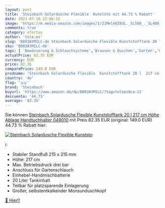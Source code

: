 ```yaml
---
layout: post
title: 'Steinbach Solardusche Flexible  Kunststo mit 44.73 % Rabatt'
date: 2021-07-10 22:08:22
image: 'https://m.media-amazon.com/images/I/21MmlXOZ8dL._SL500_._SL400_.jpg'
comments: true
category: ofertas
author: 'tole.es'
slug: 'B003AYMILC-de Steinbach Solardusche Flexible Kunststofftank 20 l 217 cm...'
sku: 'B003AYMILC-de'
tags: [ 'Bewässerung & Schlauchsysteme','Brausen & Duschen','Garten','Garten- & Bewässerungsgeräte','Regular Stores','Shops','steinbach', ]
actualPrice: 82.35 EUR
currency: EUR
price: 82.35
comparePrice: 149.0 EUR
prodname: 'Steinbach Solardusche Flexible  Kunststofftank 20 l  217 cm Höhe  Ablage  Handtuchhalter  049010'
country: 'de'
flag: '🇩🇪'
brand: 'Steinbach'
buyurl: 'https://www.amazon.de/dp/B003AYMILC/?tag=tolees0ca-21'
descuento: '44.73'
average: '82.35'
---
```


Sie können [Steinbach Solardusche Flexible  Kunststofftank 20 l  217 cm Höhe  Ablage  Handtuchhalter  049010](https://www.amazon.de/dp/B003AYMILC/?tag=tolees0ca-21) mit Preis 82.35 EUR (original: 149.0 EUR) 44.73 % Rabatt hier:

[![Steinbach Solardusche Flexible  Kunststo](https://m.media-amazon.com/images/I/21MmlXOZ8dL._SL500_._SL400_.jpg)](https://www.amazon.de/dp/B003AYMILC/?tag=tolees0ca-21)

ℹ️:

- Stabiler Standfuß 215 x 215 mm
- Höhe: 217 cm
- Max. Betriebsdruck drei bar
- Anschluss für Gartenschlauch
- Einhebel-Handmischbatterie
- 20 Liter Tankinhalt
- Teilbar für platzsparende Einlagerung
- Großer, selbstentkalkender Monsunduschkopf

[🛒 Hier!!](https://www.amazon.de/dp/B003AYMILC/?tag=tolees0ca-21)
